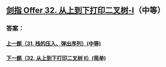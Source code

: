 ## [剑指 Offer 32. 从上到下打印二叉树-I](https://leetcode-cn.com/problems/merge-two-sorted-lists/)（中等）





### 答案：



#### [上一题（31. 栈的压入、弹出序列）(中等)](https://github.com/sdwwld/leetCode/blob/master/src/main/java/com/wld/java/offer/剑指Offer31.md)

#### [下一题（32. 从上到下打印二叉树 II）(简单)](https://github.com/sdwwld/leetCode/blob/master/src/main/java/com/wld/java/offer/剑指Offer32-II.md)